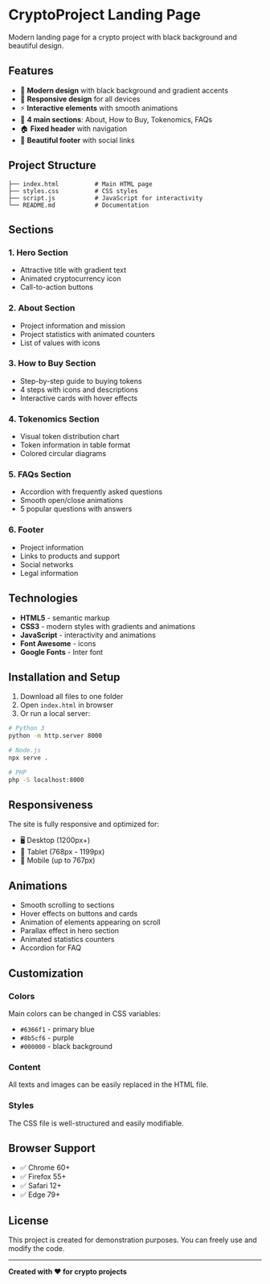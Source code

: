 # CryptoProject Landing Page

Modern landing page for a crypto project with black background and beautiful design.

## Features

- 🎨 **Modern design** with black background and gradient accents
- 📱 **Responsive design** for all devices
- ⚡ **Interactive elements** with smooth animations
- 🎯 **4 main sections**: About, How to Buy, Tokenomics, FAQs
- 🏠 **Fixed header** with navigation
- 👣 **Beautiful footer** with social links

## Project Structure

```
├── index.html          # Main HTML page
├── styles.css          # CSS styles
├── script.js           # JavaScript for interactivity
└── README.md           # Documentation
```

## Sections

### 1. Hero Section
- Attractive title with gradient text
- Animated cryptocurrency icon
- Call-to-action buttons

### 2. About Section
- Project information and mission
- Project statistics with animated counters
- List of values with icons

### 3. How to Buy Section
- Step-by-step guide to buying tokens
- 4 steps with icons and descriptions
- Interactive cards with hover effects

### 4. Tokenomics Section
- Visual token distribution chart
- Token information in table format
- Colored circular diagrams

### 5. FAQs Section
- Accordion with frequently asked questions
- Smooth open/close animations
- 5 popular questions with answers

### 6. Footer
- Project information
- Links to products and support
- Social networks
- Legal information

## Technologies

- **HTML5** - semantic markup
- **CSS3** - modern styles with gradients and animations
- **JavaScript** - interactivity and animations
- **Font Awesome** - icons
- **Google Fonts** - Inter font

## Installation and Setup

1. Download all files to one folder
2. Open `index.html` in browser
3. Or run a local server:

```bash
# Python 3
python -m http.server 8000

# Node.js
npx serve .

# PHP
php -S localhost:8000
```

## Responsiveness

The site is fully responsive and optimized for:
- 🖥️ Desktop (1200px+)
- 📱 Tablet (768px - 1199px)
- 📱 Mobile (up to 767px)

## Animations

- Smooth scrolling to sections
- Hover effects on buttons and cards
- Animation of elements appearing on scroll
- Parallax effect in hero section
- Animated statistics counters
- Accordion for FAQ

## Customization

### Colors
Main colors can be changed in CSS variables:
- `#6366f1` - primary blue
- `#8b5cf6` - purple
- `#000000` - black background

### Content
All texts and images can be easily replaced in the HTML file.

### Styles
The CSS file is well-structured and easily modifiable.

## Browser Support

- ✅ Chrome 60+
- ✅ Firefox 55+
- ✅ Safari 12+
- ✅ Edge 79+

## License

This project is created for demonstration purposes. You can freely use and modify the code.

---

**Created with ❤️ for crypto projects** 